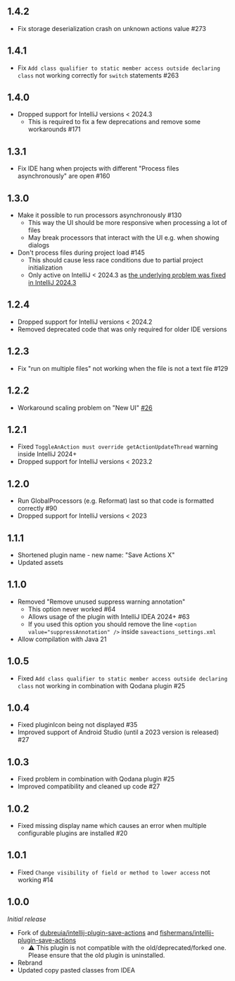 ## 1.4.2
* Fix storage deserialization crash on unknown actions value #273

## 1.4.1
* Fix ``Add class qualifier to static member access outside declaring class`` not working correctly for ``switch`` statements #263

## 1.4.0
* Dropped support for IntelliJ versions < 2024.3
  * This is required to fix a few deprecations and remove some workarounds #171

## 1.3.1
* Fix IDE hang when projects with different "Process files asynchronously" are open #160

## 1.3.0
* Make it possible to run processors asynchronously #130
  * This way the UI should be more responsive when processing a lot of files
  * May break processors that interact with the UI e.g. when showing dialogs
* Don't process files during project load #145
  * This should cause less race conditions due to partial project initialization
  * Only active on IntelliJ < 2024.3 as [the underlying problem was fixed in IntelliJ 2024.3](https://github.com/JetBrains/intellij-community/commit/765caa71175d0a67a54836cf840fae829da590d9)

## 1.2.4
* Dropped support for IntelliJ versions < 2024.2
* Removed deprecated code that was only required for older IDE versions

## 1.2.3
* Fix "run on multiple files" not working when the file is not a text file #129

## 1.2.2
* Workaround scaling problem on "New UI" [#26](https://github.com/xdev-software/intellij-plugin-template/issues/26)

## 1.2.1
* Fixed ``ToggleAnAction must override getActionUpdateThread`` warning inside IntelliJ 2024+
* Dropped support for IntelliJ versions < 2023.2

## 1.2.0
* Run GlobalProcessors (e.g. Reformat) last so that code is formatted correctly #90
* Dropped support for IntelliJ versions < 2023

## 1.1.1
* Shortened plugin name - new name: "Save Actions X"
* Updated assets

## 1.1.0
* Removed "Remove unused suppress warning annotation"
  * This option never worked #64
  * Allows usage of the plugin with IntelliJ IDEA 2024+ #63
  * If you used this option you should remove the line ``<option value="suppressAnnotation" />`` inside ``saveactions_settings.xml``
* Allow compilation with Java 21

## 1.0.5
* Fixed ``Add class qualifier to static member access outside declaring class`` not working in combination with Qodana plugin #25

## 1.0.4
* Fixed pluginIcon being not displayed #35
* Improved support of Android Studio (until a 2023 version is released) #27

## 1.0.3
* Fixed problem in combination with Qodana plugin #25
* Improved compatibility and cleaned up code #27

## 1.0.2
* Fixed missing display name which causes an error when multiple configurable plugins are installed #20

## 1.0.1
* Fixed ``Change visibility of field or method to lower access`` not working #14

## 1.0.0
<i>Initial release</i>
* Fork of [dubreuia/intellij-plugin-save-actions](https://github.com/dubreuia/intellij-plugin-save-actions) and [fishermans/intellij-plugin-save-actions](https://github.com/fishermans/intellij-plugin-save-actions)
  * ⚠️ This plugin is not compatible with the old/deprecated/forked one.<br/>Please ensure that the old plugin is uninstalled.
* Rebrand
* Updated copy pasted classes from IDEA

